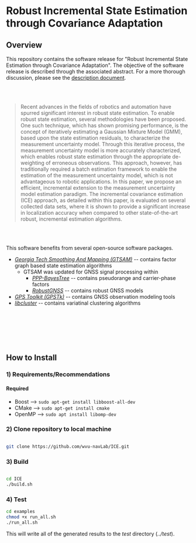 # Robust Incremental State Estimation through Covariance Adaptation

## Overview

This repository contains the software release for "Robust Incremental State Estimation through Covariance Adaptation". The objective of the software release is described through the associated abstract. For a more thorough discussion, please see the [description document](https://github.com/wvu-navLab/ICE/blob/master/description.pdf).

<br/>
<br/>


> Recent advances in the fields of robotics and automation have spurred significant interest in robust state estimation. To enable robust state estimation, several methodologies have been proposed. One such technique, which has shown promising performance, is the concept of iteratively estimating a Gaussian Mixture Model (GMM), based upon the state estimation residuals, to characterize the measurement uncertainty model. Through this iterative process, the measurement uncertainty model is more accurately characterized, which enables robust state estimation through the appropriate de-weighting of erroneous observations. This approach, however, has traditionally required a batch estimation framework to enable the estimation of the measurement uncertainty model, which is not advantageous to robotic applications. In this paper, we propose an efficient, incremental  extension to the measurement uncertainty model estimation paradigm. The incremental covariance estimation (ICE) approach, as detailed within this paper, is evaluated on several collected data sets, where it is shown to provide a significant increase in localization accuracy when compared to other state-of-the-art robust, incremental estimation algorithms. 


<br/>
<br/>

This software benefits from several open-source software packages.
* [*Georgia Tech Smoothing And Mapping (GTSAM)*](https://bitbucket.org/gtborg/gtsam/src/develop/) -- contains factor graph based state estimation algorithms
	* GTSAM was updated for GNSS signal processing within
	    *  [*PPP-BayesTree*](https://github.com/wvu-navLab/PPP-BayesTree) -- contains pseudorange and carrier-phase factors
	    *  [*RobustGNSS*](https://github.com/wvu-navLab/RobustGNSS) -- contains robust GNSS models
* [*GPS Toolkit (GPSTk)*](http://www.gpstk.org/bin/view/Documentation/WebHome) -- contains GNSS observation modeling tools
* [*libcluster*](https://github.com/dsteinberg/libcluster) -- contains variatinal clustering algorithms


<br/>
<br/>
<br/>

<!--
If you utilze this software for an academic purpose, please consider using the following citation:
-->
<!--
```
@article{ watson2019robust,
        title={Robust Incremental State Estimation through Covariance Adaptation},
        author={Watson, Ryan M and Gross, Jason N and Taylor, Clark N and Leishman, Robert C},
        journal={arXiv preprint},
        year={2019}
       }
```
-->

<br/>
<br/>

## How to Install


### 1) Requirements/Recommendations

#### Required
* Boost -->  ```` sudo apt-get install libboost-all-dev ````
* CMake -->  ```` sudo apt-get install cmake ````
* OpenMP --> ```` sudo apt install libomp-dev ````


### 2) Clone repository to local machine  
````bash

git clone https://github.com/wvu-navLab/ICE.git

````

### 3) Build

````bash

cd ICE
./build.sh

````

### 4) Test
````bash
cd examples
chmod +x run_all.sh
./run_all.sh
````

This will write all of the generated results to the *test* directory (*../test*).
